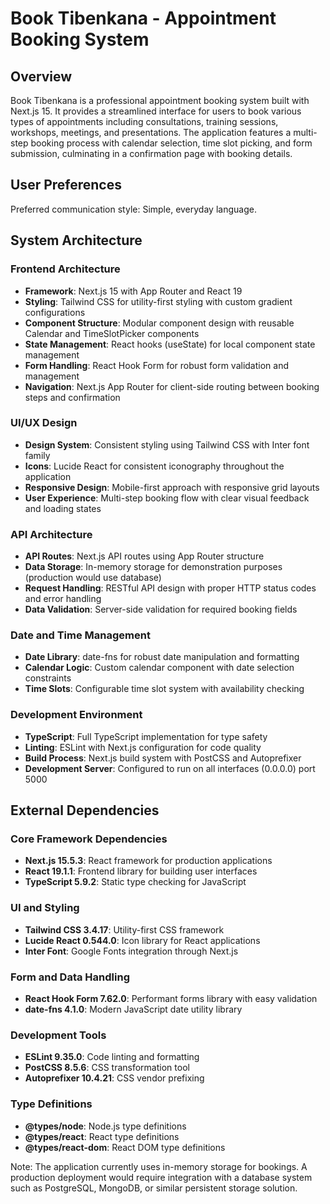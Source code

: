 # Book Tibenkana - Appointment Booking System

## Overview

Book Tibenkana is a professional appointment booking system built with Next.js 15. It provides a streamlined interface for users to book various types of appointments including consultations, training sessions, workshops, meetings, and presentations. The application features a multi-step booking process with calendar selection, time slot picking, and form submission, culminating in a confirmation page with booking details.

## User Preferences

Preferred communication style: Simple, everyday language.

## System Architecture

### Frontend Architecture
- **Framework**: Next.js 15 with App Router and React 19
- **Styling**: Tailwind CSS for utility-first styling with custom gradient configurations
- **Component Structure**: Modular component design with reusable Calendar and TimeSlotPicker components
- **State Management**: React hooks (useState) for local component state management
- **Form Handling**: React Hook Form for robust form validation and management
- **Navigation**: Next.js App Router for client-side routing between booking steps and confirmation

### UI/UX Design
- **Design System**: Consistent styling using Tailwind CSS with Inter font family
- **Icons**: Lucide React for consistent iconography throughout the application
- **Responsive Design**: Mobile-first approach with responsive grid layouts
- **User Experience**: Multi-step booking flow with clear visual feedback and loading states

### API Architecture
- **API Routes**: Next.js API routes using App Router structure
- **Data Storage**: In-memory storage for demonstration purposes (production would use database)
- **Request Handling**: RESTful API design with proper HTTP status codes and error handling
- **Data Validation**: Server-side validation for required booking fields

### Date and Time Management
- **Date Library**: date-fns for robust date manipulation and formatting
- **Calendar Logic**: Custom calendar component with date selection constraints
- **Time Slots**: Configurable time slot system with availability checking

### Development Environment
- **TypeScript**: Full TypeScript implementation for type safety
- **Linting**: ESLint with Next.js configuration for code quality
- **Build Process**: Next.js build system with PostCSS and Autoprefixer
- **Development Server**: Configured to run on all interfaces (0.0.0.0) port 5000

## External Dependencies

### Core Framework Dependencies
- **Next.js 15.5.3**: React framework for production applications
- **React 19.1.1**: Frontend library for building user interfaces
- **TypeScript 5.9.2**: Static type checking for JavaScript

### UI and Styling
- **Tailwind CSS 3.4.17**: Utility-first CSS framework
- **Lucide React 0.544.0**: Icon library for React applications
- **Inter Font**: Google Fonts integration through Next.js

### Form and Data Handling
- **React Hook Form 7.62.0**: Performant forms library with easy validation
- **date-fns 4.1.0**: Modern JavaScript date utility library

### Development Tools
- **ESLint 9.35.0**: Code linting and formatting
- **PostCSS 8.5.6**: CSS transformation tool
- **Autoprefixer 10.4.21**: CSS vendor prefixing

### Type Definitions
- **@types/node**: Node.js type definitions
- **@types/react**: React type definitions
- **@types/react-dom**: React DOM type definitions

Note: The application currently uses in-memory storage for bookings. A production deployment would require integration with a database system such as PostgreSQL, MongoDB, or similar persistent storage solution.